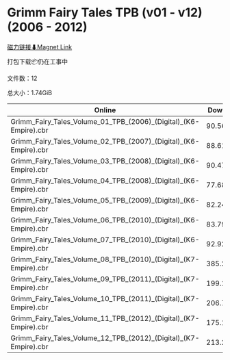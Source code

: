 # Grimm Fairy Tales TPB (v01 - v12)  (2006 - 2012)

[磁力链接⬇Magnet Link](magnet:?xt=urn:btih:104f77ae8e1601e1d2dfc4e34ddcf1e6d46024a0&dn=Grimm%20Fairy%20Tales%20TPB%20%28v01%20-%20v12%29%20%20%282006%20-%202012%29)

打包下载📦仍在工事中

文件数：12

总大小：1.74GiB

Online | Download
--- | ---
Grimm\_Fairy\_Tales\_Volume\_01\_TPB\_(2006)\_(Digital)\_(K6-Empire).cbr | 90.56MiB
Grimm\_Fairy\_Tales\_Volume\_02\_TPB\_(2007)\_(Digital)\_(K6-Empire).cbr | 88.61MiB
Grimm\_Fairy\_Tales\_Volume\_03\_TPB\_(2008)\_(Digital)\_(K6-Empire).cbr | 90.47MiB
Grimm\_Fairy\_Tales\_Volume\_04\_TPB\_(2008)\_(Digital)\_(K6-Empire).cbr | 77.68MiB
Grimm\_Fairy\_Tales\_Volume\_05\_TPB\_(2009)\_(Digital)\_(K6-Empire).cbr | 82.24MiB
Grimm\_Fairy\_Tales\_Volume\_06\_TPB\_(2010)\_(Digital)\_(K6-Empire).cbr | 83.79MiB
Grimm\_Fairy\_Tales\_Volume\_07\_TPB\_(2010)\_(Digital)\_(K6-Empire).cbr | 92.92MiB
Grimm\_Fairy\_Tales\_Volume\_08\_TPB\_(2010)\_(Digital)\_(K7-Empire).cbr | 385.28MiB
Grimm\_Fairy\_Tales\_Volume\_09\_TPB\_(2011)\_(Digital)\_(K7-Empire).cbr | 199.17MiB
Grimm\_Fairy\_Tales\_Volume\_10\_TPB\_(2011)\_(Digital)\_(K7-Empire).cbr | 206.76MiB
Grimm\_Fairy\_Tales\_Volume\_11\_TPB\_(2012)\_(Digital)\_(K7-Empire).cbr | 175.13MiB
Grimm\_Fairy\_Tales\_Volume\_12\_TPB\_(2012)\_(Digital)\_(K7-Empire).cbr | 213.20MiB